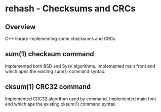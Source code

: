 # rehash - Checksums and CRCs

## Overview
C++ library implementing some checksums and CRCs.

## sum(1) checksum command
Implemented both BSD and SysV algorithms.
Implemented main front end which apes the existing sum(1) command syntax.

## cksum(1) CRC32 command
Implemented CRC32 algorithm used by command.
Implemented main font end which aps the existing cksum(1) command syntax.


